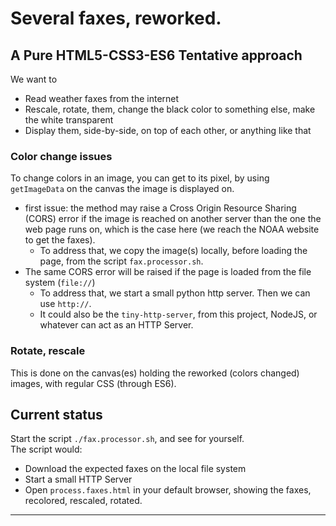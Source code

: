 # Several faxes, reworked.
## A Pure HTML5-CSS3-ES6 Tentative approach
We want to
- Read weather faxes from the internet
- Rescale, rotate, them, change the black color to something else, make the white transparent
- Display them, side-by-side, on top of each other, or anything like that

### Color change issues
To change colors in an image, you can get to its pixel, by using `getImageData` on the canvas the image is displayed on.
- first issue: the method may raise a Cross Origin Resource Sharing (CORS) error if the image is reached on another server than the one the web page runs on,
  which is the case here (we reach the NOAA website to get the faxes).
    - To address that, we copy the image(s) locally, before loading the page, from the script `fax.processor.sh`.
- The same CORS error will be raised if the page is loaded from the file system (`file://`)    
    - To address that, we start a small python http server. Then we can use `http://`.
    - It could also be the `tiny-http-server`, from this project, NodeJS, or whatever can act as an HTTP Server.
  
### Rotate, rescale
This is done on the canvas(es) holding the reworked (colors changed) images,
with regular CSS (through ES6).

## Current status
Start the script `./fax.processor.sh`, and see for yourself.  
The script would:
- Download the expected faxes on the local file system
- Start a small HTTP Server
- Open `process.faxes.html` in your default browser, showing the faxes, recolored, rescaled, rotated.

---
